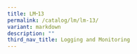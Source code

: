 ```yaml
---
title: LM᠆13
permalink: /catalog/lm/lm-13/
variant: markdown
description: ""
third_nav_title: Logging and Monitoring
---
```

